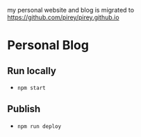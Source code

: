 my personal website and blog is migrated to https://github.com/pirey/pirey.github.io

# Personal Blog

## Run locally
- `npm start`

## Publish
- `npm run deploy`

